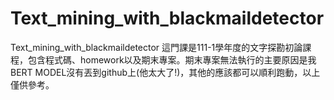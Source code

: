# Text_mining_with_blackmaildetector

Text_mining_with_blackmaildetector
這門課是111-1學年度的文字探勘初論課程，包含程式碼、homework以及期末專案。期末專案無法執行的主要原因是我BERT MODEL沒有丟到github上(他太大了!)，其他的應該都可以順利跑動，以上僅供參考。

